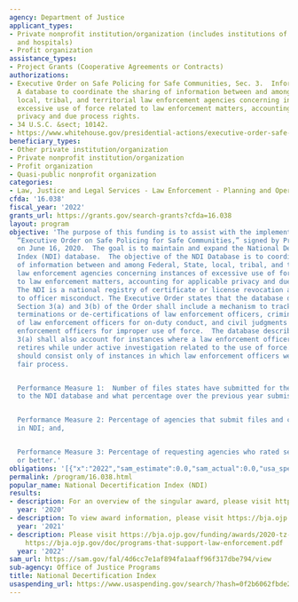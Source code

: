 ```yaml
---
agency: Department of Justice
applicant_types:
- Private nonprofit institution/organization (includes institutions of higher education
  and hospitals)
- Profit organization
assistance_types:
- Project Grants (Cooperative Agreements or Contracts)
authorizations:
- Executive Order on Safe Policing for Safe Communities, Sec. 3.  Information Sharing.,
  A database to coordinate the sharing of information between and among Federal, State,
  local, tribal, and territorial law enforcement agencies concerning instances of
  excessive use of force related to law enforcement matters, accounting for applicable
  privacy and due process rights.
- 34 U.S.C. &sect; 10142.
- https://www.whitehouse.gov/presidential-actions/executive-order-safe-policing-safe-communities/.
beneficiary_types:
- Other private institution/organization
- Private nonprofit institution/organization
- Profit organization
- Quasi-public nonprofit organization
categories:
- Law, Justice and Legal Services - Law Enforcement - Planning and Operations
cfda: '16.038'
fiscal_year: '2022'
grants_url: https://grants.gov/search-grants?cfda=16.038
layout: program
objective: 'The purpose of this funding is to assist with the implementation of the
  “Executive Order on Safe Policing for Safe Communities,” signed by President Trump
  on June 16, 2020.  The goal is to maintain and expand the National Decertification
  Index (NDI) database.  The objective of the NDI Database is to coordinate the sharing
  of information between and among Federal, State, local, tribal, and territorial
  law enforcement agencies concerning instances of excessive use of force related
  to law enforcement matters, accounting for applicable privacy and due process rights.
  The NDI is a national registry of certificate or license revocation actions relating
  to officer misconduct. The Executive Order states that the database described in
  Section 3(a) and 3(b) of the Order shall include a mechanism to track, as permissible,
  terminations or de-certifications of law enforcement officers, criminal convictions
  of law enforcement officers for on-duty conduct, and civil judgments against law
  enforcement officers for improper use of force.  The database described in Section
  3(a) shall also account for instances where a law enforcement officer resigns or
  retires while under active investigation related to the use of force.  The database
  should consist only of instances in which law enforcement officers were afforded
  fair process.


  Performance Measure 1:  Number of files states have submitted for the inclusion
  to the NDI database and what percentage over the previous year submissions;


  Performance Measure 2: Percentage of agencies that submit files and conduct searches
  in NDI; and,


  Performance Measure 3: Percentage of requesting agencies who rated services as satisfactory
  or better.'
obligations: '[{"x":"2022","sam_estimate":0.0,"sam_actual":0.0,"usa_spending_actual":0.0},{"x":"2023","sam_estimate":0.0,"sam_actual":0.0,"usa_spending_actual":0.0},{"x":"2024","sam_estimate":0.0,"sam_actual":0.0,"usa_spending_actual":0.0}]'
permalink: /program/16.038.html
popular_name: National Decertification Index (NDI)
results:
- description: For an overview of the singular award, please visit https://bja.ojp.gov/funding/awards/2020-tz-c2-k001
  year: '2020'
- description: To view award information, please visit https://bja.ojp.gov/funding/awards/2020-tz-c2-k001.
  year: '2021'
- description: Please visit https://bja.ojp.gov/funding/awards/2020-tz-c2-k001 and
    https://bja.ojp.gov/doc/programs-that-support-law-enforcement.pdf
  year: '2022'
sam_url: https://sam.gov/fal/4d6cc7e1af894fa1aaff96f317dbe794/view
sub-agency: Office of Justice Programs
title: National Decertification Index
usaspending_url: https://www.usaspending.gov/search/?hash=0f2b6062fbde2404a0de9b7cfd1e0279
---
```

